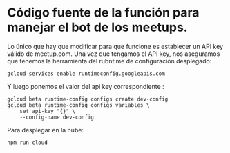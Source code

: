 # Código fuente de la función para manejar el bot de los meetups.


Lo único que hay que modificar para que funcione es establecer un API key válido de meetup.com. Una vez que tengamos el API key, nos aseguramos que tenemos la herramienta del rubntime de configuración desplegado:

```
gcloud services enable runtimeconfig.googleapis.com
```

Y luego ponemos el valor del api key correspondiente :
```
gcloud beta runtime-config configs create dev-config
gcloud beta runtime-config configs variables \
    set api-key "{}" \
    --config-name dev-config
```
Para desplegar en la nube:

```
npm run cloud
```
